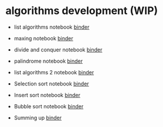 # algorithms development (WIP)


* list algorithms notebook [binder](https://mybinder.org/v2/gh/tutorials-4newbies/algorithms_development/master?filepath=list_algorithms.ipynb)

* maxing notebook [binder](https://mybinder.org/v2/gh/tutorials-4newbies/algorithms_development/master?filepath=maxing.ipynb)

* divide and conquer notebook [binder](https://mybinder.org/v2/gh/tutorials-4newbies/algorithms_development/master?filepath=divide_conquer_binary_search.ipynb)

* palindrome notebook [binder](https://mybinder.org/v2/gh/tutorials-4newbies/algorithms_development/master?filepath=palindrome.ipynb)

* list algorithms 2 notebook [binder](https://mybinder.org/v2/gh/tutorials-4newbies/algorithms_development/master?filepath=list_algorithms_2.ipynb)

* Selection sort notebook [binder](https://mybinder.org/v2/gh/tutorials-4newbies/algorithms_development/master?filepath=sortings/selection_sort.ipynb)

* Insert sort notebook [binder](https://mybinder.org/v2/gh/tutorials-4newbies/algorithms_development/master?filepath=sortings/insert_sort.ipynb)

* Bubble sort notebook [binder](https://mybinder.org/v2/gh/tutorials-4newbies/algorithms_development/master?filepath=sortings/bubble_sort.ipynb)

* Summing up [binder](https://mybinder.org/v2/gh/tutorials-4newbies/algorithms_development/master?filepath=sortings/sorting_summing_up.ipynb)